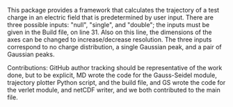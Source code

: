 This package provides a framework that calculates the trajectory of a test charge in an electric field that is predetermined
by user input. There are three possible inputs: "null", "single", and "double"; the inputs must be given in the Build file, on
line 31. Also on this line, the dimensions of the axes can be changed to increase/decrease resolution. The three inputs correspond
to no charge distribution, a single Gaussian peak, and a pair of Gaussian peaks.

Contributions:
GitHub author tracking should be representative of the work done, but to be explicit, MD wrote the code for the Gauss-Seidel module,
trajectory plotter Python script, and the build file, and GS wrote the code for the verlet module, and netCDF writer, and we both
contributed to the main file.
